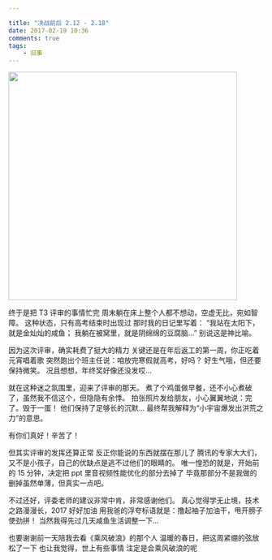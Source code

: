 ```yaml
---

title: "决战前后 2.12 - 2.18"
date: 2017-02-19 10:36
comments: true
tags: 
	- 旧事
---
```


<p><img src="/assets/blogImg/diary-20.jpg" alt="" width="450"></p>

终于是把 T3 评审的事情忙完
周末躺在床上整个人都不想动，空虚无比，宛如智障。
这种状态，只有高考结束时出现过
那时我的日记里写着：
“我站在太阳下，就是金灿灿的咸鱼；
我躺在被窝里，就是阴绵绵的豆腐脑…”
别说这是神比喻。

因为这次评审，确实耗费了挺大的精力
关键还是在年后返工的第一周，你正吃着元宵唱着歌
突然跑出个班主任说：咱放完寒假就高考，好吗？
好生气哦，但还要保持微笑。
况且想想，年终奖好像还没发哎…

<!-- more -->

就在这种迷之氛围里，迎来了评审的那天。
煮了个鸡蛋做早餐，还不小心煮破了，虽然我不信这个，但隐隐有余悸。
拍张照片发给朋友，小心翼翼地说：完了。毁于一蛋！
他们保持了足够长的沉默…
最终帮我解释为“小宇宙爆发出洪荒之力”的意思。

有你们真好！辛苦了！

但其实评审的发挥还算正常
反正你能说的东西就摆在那儿了
腾讯的专家大大们，又不是小孩子，自己的优缺点是逃不过他们的眼睛的。
唯一惶恐的就是，开始前的 15 分钟，决定把 ppt 里音视频性能优化的部分去掉了
毕竟那部分不是我做的
删掉虽然单薄，但真实一点吧。

不过还好，评委老师的建议非常中肯，非常感谢他们。
真心觉得学无止境，技术之路漫漫长，2017 好好加油
用我爸的浮夸标语就是：撸起袖子加油干，甩开膀子使劲拼！
当然我得先过几天咸鱼生活调整一下…

也要谢谢前一天陪我去看《乘风破浪》的那个人
温暖的春日，把这周紧绷的弦放松了一下
也让我觉得，世上有些事情
注定是会乘风破浪的呢
